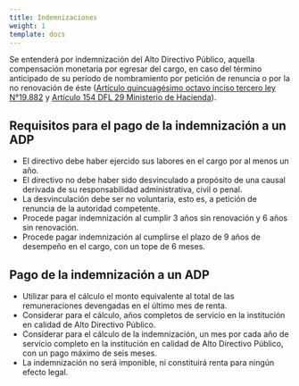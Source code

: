 ```yaml
---
title: Indemnizaciones
weight: 1
template: docs
---
```


Se entenderá por indemnización del Alto Directivo Público, aquella compensación monetaria por egresar del cargo, en caso del término anticipado de su período de nombramiento por petición de renuncia o por la no renovación de éste ([Artículo quincuagésimo octavo inciso tercero ley N°19.882](https://www.bcn.cl/leychile/navegar?idNorma=211480&idParte=8649081) y [Artículo 154 DFL 29 Ministerio de Hacienda](https://www.bcn.cl/leychile/navegar?idNorma=211480&idParte=8649081)).

## Requisitos para el pago de la indemnización a un ADP

- El directivo debe haber ejercido sus labores en el cargo por al menos un año.
- El directivo no debe haber sido desvinculado a propósito de una causal derivada de su responsabilidad administrativa, civil o penal.
- La desvinculación debe ser no voluntaria, esto es, a petición de renuncia de la autoridad competente.
- Procede pagar indemnización al cumplir 3 años sin renovación y 6 años sin renovación.
- Procede pagar indemnización al cumplirse el plazo de 9 años de desempeño en el cargo, con un tope de 6 meses.

## Pago de la indemnización a un ADP

- Utilizar para el cálculo el monto equivalente al total de las remuneraciones devengadas en el último mes de renta.
- Considerar para el cálculo, años completos de servicio en la institución en calidad de Alto Directivo Público.
- Considerar para el cálculo de la indemnización, un mes por cada año de servicio completo en la institución en calidad de Alto Directivo Público, con un pago máximo de seis meses.
- La indemnización no será imponible, ni constituirá renta para ningún efecto legal.